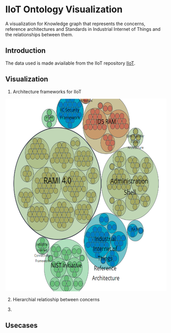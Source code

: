 # IIoT Ontology Visualization
A visualization for Knowledge graph that represents the concerns, reference architectures and Standards in Industrial Internet of Things and the relationships between them.   

## Introduction
The data used is made aviailable from the IIoT repository [IIoT](https://github.com/PriyankaNanjappa/IIoT).

## Visualization
1. Architecture frameworks for IIoT

<p align="center">
<img src="https://github.com/PriyankaNanjappa/IIoT/blob/master/docs/static/images/referencearchitectures.png" alt="Reference architectures" width="600" height="600"/>

</p>



2. Hierarchial relatioship between concerns 





3. 


## Usecases
